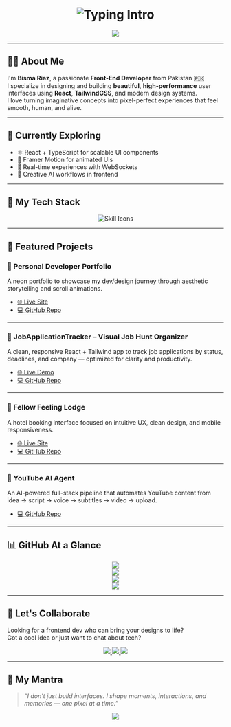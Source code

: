 <h1 align="center">
  <img src="https://readme-typing-svg.demolab.com?font=Fira+Code&size=28&duration=3000&pause=1000&center=true&vCenter=true&color=00F9FF&width=750&lines=Hi+there,+I'm+Bisma+Riaz.;Creative+Front-End+Developer.;Pixel+Artist+at+Heart.;Bridging+Design+and+Code." alt="Typing Intro" />
</h1>

<p align="center">
  <img src="https://capsule-render.vercel.app/api?type=waving&color=0FF0FC&height=150&section=header&text=Bisma%20Riaz%20%7C%20Frontend%20Dev&fontSize=30&fontColor=000000&animation=twinkling" />
</p>

---

## 👩‍💻 About Me

I'm **Bisma Riaz**, a passionate **Front-End Developer** from Pakistan 🇵🇰  
I specialize in designing and building **beautiful**, **high-performance** user interfaces using **React**, **TailwindCSS**, and modern design systems.  
I love turning imaginative concepts into pixel-perfect experiences that feel smooth, human, and alive.

---

## 🚀 Currently Exploring

- ⚛️ React + TypeScript for scalable UI components  
- 🎨 Framer Motion for animated UIs  
- 🔄 Real-time experiences with WebSockets  
- 🤖 Creative AI workflows in frontend  

---

## 🧰 My Tech Stack

<p align="center">
  <img src="https://skillicons.dev/icons?i=html,css,js,ts,react,tailwind,figma,vscode,git,github,python" alt="Skill Icons" />
</p>

---

## 📌 Featured Projects

### 🎨 Personal Developer Portfolio

A neon portfolio to showcase my dev/design journey through aesthetic storytelling and scroll animations.

- [🌐 Live Site](https://bmrportfolio.vercel.app/)  
- [💻 GitHub Repo](https://github.com/bisma-codes/bmrportfolio)

---

### 🎯 JobApplicationTracker – Visual Job Hunt Organizer

 A clean, responsive React + Tailwind app to track job applications by status, deadlines, and company — optimized for clarity and productivity.

- [🌐 Live Demo](https://bisma-codes.github.io/Jobapplicationtracker/)  
- [💻 GitHub Repo](https://github.com/bisma-codes/Jobapplicationtracker)

---

### 🏨 Fellow Feeling Lodge

A hotel booking interface focused on intuitive UX, clean design, and mobile responsiveness.

- [🌐 Live Site](https://bisma-codes.github.io/fellow-feeling-lodge/)  
- [💻 GitHub Repo](https://github.com/bisma-codes/fellow-feeling-lodge)

---

### 🤖 YouTube AI Agent

An AI-powered full-stack pipeline that automates YouTube content from idea → script → voice → subtitles → video → upload.

- [💻 GitHub Repo](https://github.com/bisma-codes/youtube-auto-agent)

---

## 📊 GitHub At a Glance

<p align="center">
  <img src="https://github-profile-trophy.vercel.app/?username=bisma-codes&theme=radical&margin-w=10&no-frame=true&no-bg=true" />
  <br/>
  <img src="https://github-readme-stats.vercel.app/api?username=bisma-codes&show_icons=true&theme=midnight-purple&hide_border=true&count_private=true" />
  <br/>
  <img src="https://github-readme-streak-stats.herokuapp.com/?user=bisma-codes&theme=midnight-purple&hide_border=true" />
  <br/>
  <img src="https://github-readme-stats.vercel.app/api/top-langs/?username=bisma-codes&layout=compact&theme=midnight-purple&hide_border=true" />
</p>

---

## 🤝 Let's Collaborate

Looking for a frontend dev who can bring your designs to life?  
Got a cool idea or just want to chat about tech?

<p align="center">
  <a href="mailto:bismamohdriaz@gmail.com">
    <img src="https://img.shields.io/badge/Gmail-D14836?style=for-the-badge&logo=gmail&logoColor=white" />
  </a>
  <a href="https://www.linkedin.com/in/bisma-riaz-028489291/">
    <img src="https://img.shields.io/badge/LinkedIn-0077B5?style=for-the-badge&logo=linkedin&logoColor=white" />
  </a>
  <a href="https://bmrportfolio.vercel.app/">
    <img src="https://img.shields.io/badge/Portfolio-0A0A0A?style=for-the-badge&logo=vercel&logoColor=white" />
  </a>
</p>

---

## 💭 My Mantra

> _“I don’t just build interfaces. I shape moments, interactions, and memories — one pixel at a time.”_

<p align="center">
  <img src="https://capsule-render.vercel.app/api?type=waving&color=0FF0FC&height=120&section=footer" />
</p>
